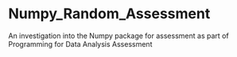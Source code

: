 # Numpy_Random_Assessment
An investigation into the Numpy package for assessment as part of  Programming for Data Analysis Assessment
